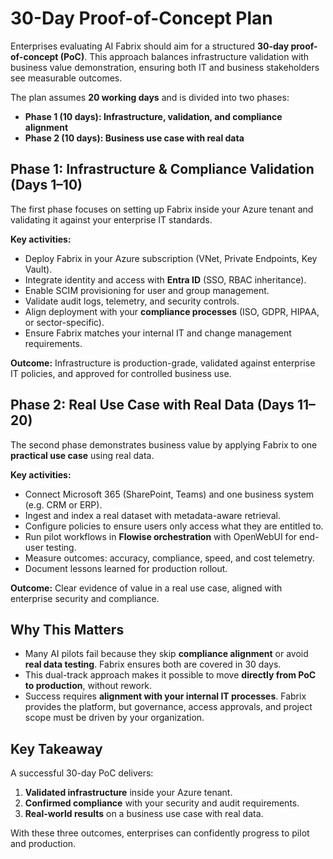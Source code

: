 # 30-Day Proof-of-Concept Plan

Enterprises evaluating AI Fabrix should aim for a structured **30-day proof-of-concept (PoC)**. This approach balances infrastructure validation with business value demonstration, ensuring both IT and business stakeholders see measurable outcomes.

The plan assumes **20 working days** and is divided into two phases:

- **Phase 1 (10 days): Infrastructure, validation, and compliance alignment**
- **Phase 2 (10 days): Business use case with real data**

## Phase 1: Infrastructure & Compliance Validation (Days 1–10)

The first phase focuses on setting up Fabrix inside your Azure tenant and validating it against your enterprise IT standards.

**Key activities:**

- Deploy Fabrix in your Azure subscription (VNet, Private Endpoints, Key Vault).
- Integrate identity and access with **Entra ID** (SSO, RBAC inheritance).
- Enable SCIM provisioning for user and group management.
- Validate audit logs, telemetry, and security controls.
- Align deployment with your **compliance processes** (ISO, GDPR, HIPAA, or sector-specific).
- Ensure Fabrix matches your internal IT and change management requirements.

**Outcome:** Infrastructure is production-grade, validated against enterprise IT policies, and approved for controlled business use.

## Phase 2: Real Use Case with Real Data (Days 11–20)

The second phase demonstrates business value by applying Fabrix to one **practical use case** using real data.

**Key activities:**

- Connect Microsoft 365 (SharePoint, Teams) and one business system (e.g. CRM or ERP).
- Ingest and index a real dataset with metadata-aware retrieval.
- Configure policies to ensure users only access what they are entitled to.
- Run pilot workflows in **Flowise orchestration** with OpenWebUI for end-user testing.
- Measure outcomes: accuracy, compliance, speed, and cost telemetry.
- Document lessons learned for production rollout.

**Outcome:** Clear evidence of value in a real use case, aligned with enterprise security and compliance.

## Why This Matters

- Many AI pilots fail because they skip **compliance alignment** or avoid **real data testing**. Fabrix ensures both are covered in 30 days.
- This dual-track approach makes it possible to move **directly from PoC to production**, without rework.
- Success requires **alignment with your internal IT processes**. Fabrix provides the platform, but governance, access approvals, and project scope must be driven by your organization.

## Key Takeaway

A successful 30-day PoC delivers:

1. **Validated infrastructure** inside your Azure tenant.
2. **Confirmed compliance** with your security and audit requirements.
3. **Real-world results** on a business use case with real data.

With these three outcomes, enterprises can confidently progress to pilot and production.
